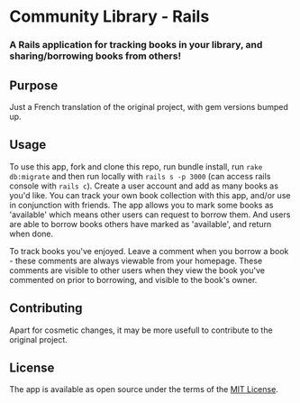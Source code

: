 # Community Library - Rails

### A Rails application for tracking books in your library, and sharing/borrowing books from others!

## Purpose

Just a French translation of the original project, with gem versions bumped up.

## Usage

To use this app, fork and clone this repo, run bundle install, run `rake db:migrate` and then run locally with `rails s -p 3000` (can access rails console with `rails c`). Create a user account and add as many books as you'd like. You can track your own book collection with this app, and/or use in conjunction with friends. The app allows you to mark some books as 'available' which means other users can request to borrow them. And users are able to borrow books others have marked as 'available', and return when done.

To track books you've enjoyed. Leave a comment when you borrow a book - these comments are always viewable from your homepage. These comments are visible to other users when they view the book you've commented on prior to borrowing, and visible to the book's owner.

## Contributing

Apart for cosmetic changes, it may be more usefull to contribute to the original project.

## License

The app is available as open source under the terms of the [MIT License](https://github.com/AutumnJ/AutumnJ-community-library-rails/blob/master/LICENSE.md).
